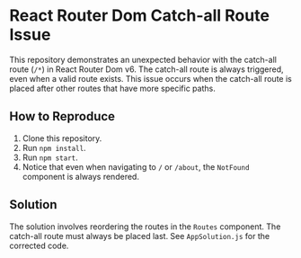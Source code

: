 # React Router Dom Catch-all Route Issue

This repository demonstrates an unexpected behavior with the catch-all route (`/*`) in React Router Dom v6.  The catch-all route is always triggered, even when a valid route exists. This issue occurs when the catch-all route is placed after other routes that have more specific paths. 

## How to Reproduce
1. Clone this repository.
2. Run `npm install`.
3. Run `npm start`.
4. Notice that even when navigating to `/` or `/about`, the `NotFound` component is always rendered.

## Solution
The solution involves reordering the routes in the `Routes` component. The catch-all route must always be placed last.  See `AppSolution.js` for the corrected code.
